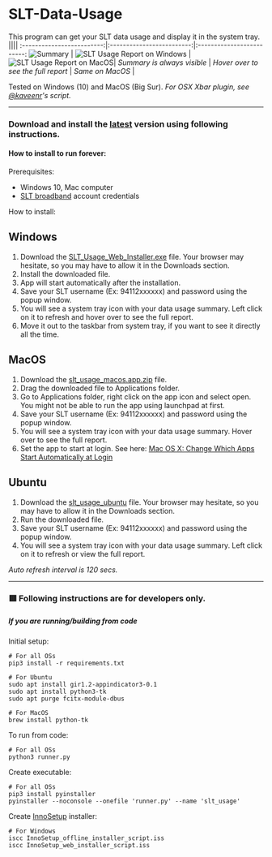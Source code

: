 # SLT-Data-Usage
This program can get your SLT data usage and display it in the system tray.
||||
:-------------------------:|:-------------------------:|:-------------------------:
![Summary](https://user-images.githubusercontent.com/12431727/128629535-049ef77a-0754-4616-993e-41b22bf6ff69.png) | ![SLT Usage Report on Windows](https://user-images.githubusercontent.com/12431727/128629534-794db86c-1296-46d4-b0c9-106e5fe4d152.png) | ![SLT Usage Report on MacOS](https://user-images.githubusercontent.com/12431727/129947902-0a71adde-b447-4ef4-a202-f80806ee827c.png)|
_Summary is always visible_ | _Hover over to see the full report_ | _Same on MacOS_ |

Tested on Windows (10) and MacOS (Big Sur).
_For OSX Xbar plugin, see [@kaveenr](https://gist.github.com/kaveenr/a820616adf2f5d9d82db1b1250bf15f3#file-readme-md)'s script._

--------------------------------------


### Download and install the [latest](https://github.com/kmchmk/SLT-Data-Usage/releases/latest) version using following instructions.

#### How to install to run forever:

Prerequisites:
* Windows 10, Mac computer
* [SLT broadband](https://internetvas.slt.lk/login) account credentials

How to install:

## Windows

1. Download the [SLT_Usage_Web_Installer.exe](https://github.com/kmchmk/SLT-Data-Usage/releases/download/v1.6/SLT_Usage_Web_Installer.exe) file. Your browser may hesitate, so you may have to allow it in the Downloads section.
2. Install the downloaded file.
2. App will start automatically after the installation.
3. Save your SLT username (Ex: 94112xxxxxx) and password using the popup window.
4. You will see a system tray icon with your data usage summary. Left click on it to refresh and hover over to see the full report.
5. Move it out to the taskbar from system tray, if you want to see it directly all the time.

## MacOS

1. Download the  [slt_usage_macos.app.zip](https://github.com/kmchmk/SLT-Data-Usage/releases/latest/download/slt_usage_macos.app.zip) file.
2. Drag the downloaded file to Applications folder.
3. Go to Applications folder, right click on the app icon and select open. You might not be able to run the app using launchpad at first.
4. Save your SLT username (Ex: 94112xxxxxx) and password using the popup window.
5. You will see a system tray icon with your data usage summary. Hover over to see the full report.
6. Set the app to start at login. See here: [Mac OS X: Change Which Apps Start Automatically at Login](https://www.howtogeek.com/206178/mac-os-x-change-which-apps-start-automatically-at-login/)

## Ubuntu

1. Download the [slt_usage_ubuntu](https://github.com/kmchmk/SLT-Data-Usage/releases/download/v1.6/slt_usage_ubuntu) file. Your browser may hesitate, so you may have to allow it in the Downloads section.
2. Run the downloaded file.
3. Save your SLT username (Ex: 94112xxxxxx) and password using the popup window.
4. You will see a system tray icon with your data usage summary. Left click on it to refresh or view the full report.


_Auto refresh interval is 120 secs._

--------------------------------------

### 🟥 Following instructions are for developers only.

##### If you are running/building from code

Initial setup:
```
# For all OSs
pip3 install -r requirements.txt

# For Ubuntu
sudo apt install gir1.2-appindicator3-0.1
sudo apt install python3-tk
sudo apt purge fcitx-module-dbus

# For MacOS
brew install python-tk 
```

To run from code:
```
# For all OSs
python3 runner.py
```

Create executable:
```
# For all OSs
pip3 install pyinstaller
pyinstaller --noconsole --onefile 'runner.py' --name 'slt_usage'
```

Create [InnoSetup](https://jrsoftware.org/isinfo.php) installer:
```
# For Windows
iscc InnoSetup_offline_installer_script.iss
iscc InnoSetup_web_installer_script.iss
```
